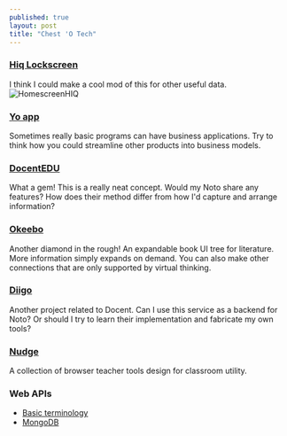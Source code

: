 ```yaml
---
published: true
layout: post
title: "Chest 'O Tech"
---
```


### [Hiq Lockscreen](https://play.google.com/store/apps/details?id=com.olyware.mathlock&hl=en)
I think I could make a cool mod of this for other useful data.
![HomescreenHIQ]({{site.baseurl}}/https://lh6.ggpht.com/6IOeCdxLQLe4T7iOBt83UPnrdNWgXjsafsH528mL1RM2VlYWlKbcGkroohfjzEzqHZk1=h310-rw)

### [Yo app](https://en.wikipedia.org/wiki/Yo_(app))
Sometimes really basic programs can have business applications. Try to think how you could streamline other products into business models.

### [DocentEDU](http://docentedu.com/)
What a gem! This is a really neat concept. Would my Noto share any features? How does their method differ from how I'd capture and arrange information?

### [Okeebo](https://www.okeebo.com/demo/)
Another diamond in the rough! An expandable book UI tree for literature. More information simply expands on demand. You can also make other connections that are only supported by virtual thinking.

### [Diigo](https://www.diigo.com/)
Another project related to Docent. Can I use this service as a backend for Noto? Or should I try to learn their implementation and fabricate my own tools?

### [Nudge](http://www.nudgeeducation.com/)
A collection of browser teacher tools design for classroom utility.

### Web APIs
- [Basic terminology](http://blog.ionic.io/what-is-cordova-phonegap/)
- [MongoDB](https://www.mongodb.com/what-is-mongodb)